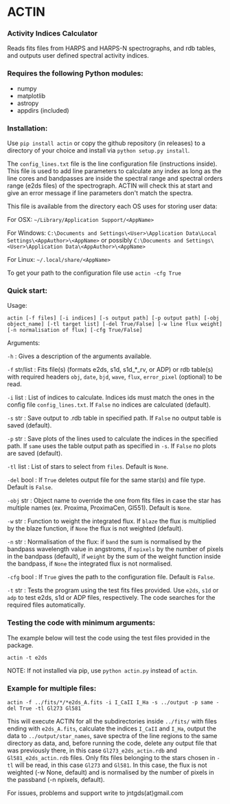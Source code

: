 # ACTIN
### Activity Indices Calculator

Reads fits files from HARPS and HARPS-N spectrographs, and rdb tables, and outputs user defined spectral activity indices.


### Requires the following Python modules:
- numpy
- matplotlib
- astropy
- appdirs (included)


### Installation:

Use `pip install actin` or copy the github repository (in releases) to a directory of your choice and install via `python setup.py install`.

The `config_lines.txt` file is the line configuration file (instructions inside). This file is used to add line parameters to calculate any index as long as the line cores and bandpasses are inside the spectral range and spectral orders range (e2ds files) of the spectrograph. ACTIN will check this at start and give an error message if line parameters don't match the spectra.

This file is available from the directory each OS uses for storing user data:

For OSX: `~/Library/Application Support/<AppName>`

For Windows: `C:\Documents and Settings\<User>\Application Data\Local Settings\<AppAuthor>\<AppName>` or possibly `C:\Documents and Settings\<User>\Application Data\<AppAuthor>\<AppName>`

For Linux: `~/.local/share/<AppName>`

To get your path to the configuration file use `actin -cfg True`


### Quick start:

Usage:

`actin [-f files] [-i indices] [-s output path] [-p output path] [-obj object_name] [-tl target list] [-del True/False] [-w line flux weight] [-n normalisation of flux] [-cfg True/False]`


Arguments:

`-h` : Gives a description of the arguments available.

`-f` str/list : Fits file(s) (formats e2ds, s1d, s1d_*_rv, or ADP) or rdb table(s) with required headers `obj`, `date`, `bjd`, `wave`, `flux`, `error_pixel` (optional) to be read.

`-i` list : List of indices to calculate. Indices ids must match the ones in the config file `config_lines.txt`. If `False` no indices are calculated (default).

`-s` str : Save output to .rdb table in specified path. If `False` no output table is saved (default).

`-p` str : Save plots of the lines used to calculate the indices in the specified path. If `same` uses the table output path as specified in `-s`. If `False` no plots are saved (default).

`-tl` list : List of stars to select from `files`. Default is `None`.

`-del` bool : If `True` deletes output file for the same star(s) and file type. Default is `False`.

`-obj` str : Object name to override the one from fits files in case the star has multiple names (ex. Proxima, ProximaCen, Gl551). Default is `None`.

`-w` str : Function to weight the integrated flux. If `blaze` the flux is multiplied by the blaze function, if `None` the flux is not weighted (default).

`-n` str : Normalisation of the flux: if `band` the sum is normalised by the bandpass wavelength value in angstroms, if `npixels` by the number of pixels in the bandpass (default), if `weight` by the sum of the weight function inside the bandpass, if `None` the integrated flux is not normalised.

`-cfg` bool : If `True` gives the path to the configuration file. Default is `False`.

`-t` str : Tests the program using the test fits files provided. Use `e2ds`, `s1d` or `adp` to test e2ds, s1d or ADP files, respectively. The code searches for the required files automatically.

### Testing the code with minimum arguments:

The example below will test the code using the test files provided in the package.

`actin -t e2ds`

NOTE: If not installed via pip, use `python actin.py` instead of `actin`.

### Example for multiple files:

`actin -f ../fits/*/*e2ds_A.fits -i I_CaII I_Ha -s ../output -p same -del True -tl Gl273 Gl581`

This will execute ACTIN for all the subdirectories inside `../fits/` with files ending with `e2ds_A.fits`, calculate the indices `I_CaII` and `I_Ha`, output the data to `../output/star_names`, save spectra of the line regions to the same directory as data, and, before running the code, delete any output file that was previously there, in this case `Gl273_e2ds_actin.rdb` and `Gl581_e2ds_actin.rdb` files. Only fits files belonging to the stars chosen in `-tl` will be read, in this case `Gl273` and `Gl581`. In this case, the flux is not weighted (-w None, default) and is normalised by the number of pixels in the passband (-n npixels, default).

For issues, problems and support write to jntgds(at)gmail.com
